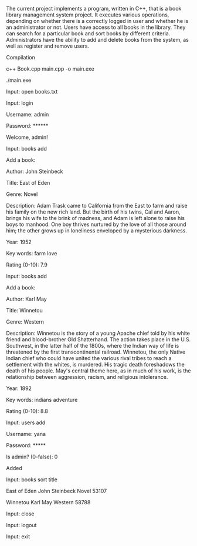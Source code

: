 The current project implements a program, written in C++, that is a book library management system project. It executes various operations, depending on whether there is a correctly logged in user and whether he is an administrator or not. Users have access to all books in the library. They can search for a particular book and sort books by different criteria. Administrators have the ability to add and delete books from the system, as well as register and remove users.

Compilation

c++ Book.cpp main.cpp -o main.exe

./main.exe

Input: open books.txt

Input: login

Username: admin

Password: ******

Welcome, admin!

Input: books add

Add a book:

Author: John Steinbeck

Title: East of Eden

Genre: Novel 

Description: Adam Trask came to California from the East to farm and raise his family on the new rich land. But the birth of his twins, Cal and Aaron, brings his wife to the brink of madness, and Adam is left alone to raise his boys to manhood. One boy thrives nurtured by the love of all those around him; the other grows up in loneliness enveloped by a mysterious darkness.

Year: 1952

Key words: farm love

Rating (0-10): 7.9

Input: books add

Add a book:

Author: Karl May

Title: Winnetou

Genre: Western

Description: Winnetou is the story of a young Apache chief told by his white 
friend and blood-brother Old Shatterhand. The action takes place in the U.S. 
Southwest, in the latter half of the 1800s, where the Indian way of life is threatened by the first transcontinental railroad. Winnetou, the only Native Indian chief who could have united the various rival tribes to reach a settlement with the whites, is murdered. His tragic death foreshadows the death of his people. May's central theme here, as in much of his work, is the relationship between aggression, racism, and religious intolerance.

Year: 1892

Key words: indians adventure

Rating (0-10): 8.8

Input: users add

Username: yana

Password: *****

Is admin? (0-false): 0

Added

Input: books sort title

East of Eden John Steinbeck Novel 53107

Winnetou Karl May Western 58788

Input: close

Input: logout

Input: exit
